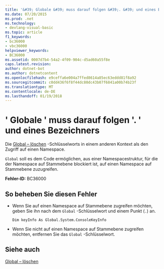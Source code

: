```yaml
---
title: '&#39; Globale &#39; muss darauf folgen &#39;. &#39; und eines Bezeichners'
ms.date: 07/20/2015
ms.prod: .net
ms.technology:
- devlang-visual-basic
ms.topic: article
f1_keywords:
- bc36000
- vbc36000
helpviewer_keywords:
- BC36000
ms.assetid: 0007d7b4-54a2-4f09-904c-d5ad60a55f8e
caps.latest.revision: 
author: dotnet-bot
ms.author: dotnetcontent
ms.openlocfilehash: e9ceffa6e004a7ffed8614a85ec63eddd81f8a92
ms.sourcegitcommit: c0dd436f6f8f44dc80dc43b07f6841a00b74b23f
ms.translationtype: MT
ms.contentlocale: de-DE
ms.lasthandoff: 01/19/2018
---
```

# <a name="39global39-must-be-followed-by-3939-and-an-identifier"></a>&#39; Globale &#39; muss darauf folgen &#39;. &#39; und eines Bezeichners
Die [Global – löschen](http://msdn.microsoft.com/library/18c8ba14-40f6-4978-8096-6a5852324635) -Schlüsselworts in einem anderen Kontext als den Zugriff auf einen Namespace.  
  
 `Global` soll es dem Code ermöglichen, aus einer Namespacestruktur, für die der Namespace auf Stammebene blockiert ist, auf einen Namespace auf Stammebene zuzugreifen.  
  
 **Fehler-ID:** BC36000  
  
## <a name="to-correct-this-error"></a>So beheben Sie diesen Fehler  
  
-   Wenn Sie auf einen Namespace auf Stammebene zugreifen möchten, geben Sie ihn nach dem `Global` -Schlüsselwort und einem Punkt (`.`) an.  
  
    ```  
    Dim keyInfo As Global.System.ConsoleKeyInfo  
    ```  
  
-   Wenn Sie nicht auf einen Namespace auf Stammebene zugreifen möchten, entfernen Sie das `Global` -Schlüsselwort.  
  
## <a name="see-also"></a>Siehe auch  
 [Global – löschen](http://msdn.microsoft.com/library/18c8ba14-40f6-4978-8096-6a5852324635)

